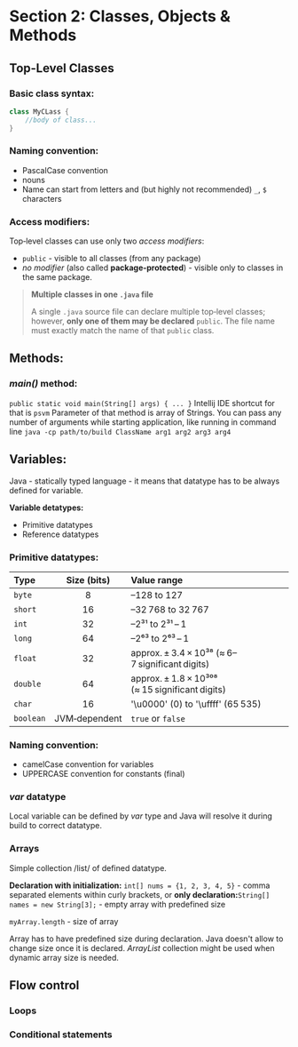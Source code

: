 # Section 2: Classes, Objects & Methods
## Top-Level Classes
### Basic class syntax:

```java
class MyCLass {
    //body of class...
}
```

### Naming convention:
- PascalCase convention
- nouns
- Name can start from letters and (but highly not recommended) `_`, `$` characters

### Access modifiers:
Top‑level classes can use only two _access modifiers_:
- `public` - visible to all classes (from any package)
- _no modifier_ (also called **package-protected**) - visible only to classes in the same package.

> **Multiple classes in one `.java` file**
> 
> A single `.java` source file can declare multiple top‑level classes; however, **only one of them may be declared** `public`.
> The file name must exactly match the name of that `public` class.

## Methods:
### _main()_ method:
`public static void main(String[] args) { ... }`
Intellij IDE shortcut for that is `psvm`
Parameter of that method is array of Strings. You can pass any number of arguments while starting application, like running in command line
`java -cp path/to/build ClassName arg1 arg2 arg3 arg4`

## Variables:
Java - statically typed language - it means that datatype has to be always defined for variable.

**Variable detatypes:**
- Primitive datatypes
- Reference datatypes

### Primitive datatypes:

| Type      |  Size (bits)  | Value range                                     |
|:----------|:-------------:|:------------------------------------------------|
| `byte`    |       8       | –128 to 127                                     |
| `short`   |      16       | –32 768 to 32 767                               |
| `int`     |      32       | –2³¹ to 2³¹ – 1                                 |
| `long`    |      64       | –2⁶³ to 2⁶³ – 1                                 |
| `float`   |      32       | approx. ± 3.4 × 10³⁸ (≈ 6–7 significant digits) |
| `double`  |      64       | approx. ± 1.8 × 10³⁰⁸ (≈ 15 significant digits) |
| `char`    |      16       | '\u0000' (0) to '\uffff' (65 535)               |
| `boolean` | JVM‑dependent | `true` or `false`                               |

### Naming convention:
- camelCase convention for variables
- UPPERCASE convention for constants (final)

### _var_ datatype
Local variable can be defined by _var_ type and Java will resolve it during build to correct datatype.

### Arrays
Simple collection /list/ of defined datatype.

**Declaration with initialization:** `int[] nums = {1, 2, 3, 4, 5}` - comma separated elements within curly brackets,
or **only declaration:**`String[] names = new String[3];` - empty array with predefined size

`myArray.length` - size of array

Array has to have predefined size during declaration. Java doesn't allow to change size once it is declared.
_ArrayList_ collection might be used when dynamic array size is needed.



## Flow control

### Loops

### Conditional statements